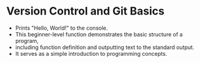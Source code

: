 # Version Control and Git Basics


 * Prints "Hello, World!" to the console.
 * This beginner-level function demonstrates the basic structure of a program,
 * including function definition and outputting text to the standard output.
 * It serves as a simple introduction to programming concepts.
